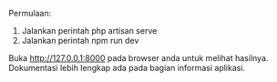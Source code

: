 Permulaan:
1. Jalankan perintah php artisan serve
2. Jalankan perintah npm run dev

Buka <u>http://127.0.0.1:8000</u> pada browser anda untuk melihat hasilnya.
Dokumentasi lebih lengkap ada pada bagian informasi aplikasi.
